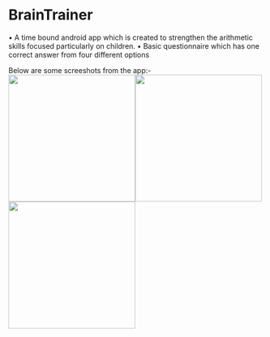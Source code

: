 # BrainTrainer

• A time bound android app which is created to strengthen the arithmetic skills focused particularly on children.
• Basic questionnaire which has one correct answer from four different options


Below are some screeshots from the app:-
<img src = "https://user-images.githubusercontent.com/57033670/98273609-77d7b180-1fb8-11eb-9710-ad681222e4e5.jpg" width="250"><img src = "https://user-images.githubusercontent.com/57033670/98273662-80c88300-1fb8-11eb-8d61-690d9f814147.jpg" width="250">
<img src = "https://user-images.githubusercontent.com/57033670/98273689-8756fa80-1fb8-11eb-9057-e7a01d46ff68.jpg" width="250">
